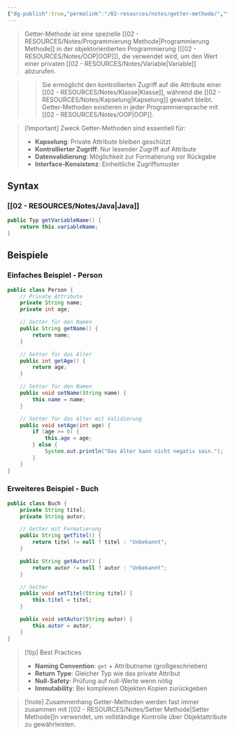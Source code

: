 ```yaml
---
{"dg-publish":true,"permalink":"/02-resources/notes/getter-methode/","tags":["informatik/code/OOP","informatik/programmierung/sprachen/java"],"noteIcon":"","updated":"2025-09-27T02:17:33.000+02:00"}
---
```



>Getter-Methode ist eine spezielle [[02 - RESOURCES/Notes/Programmierung Methode\|Programmierung Methode]] in der objektorientierten Programmierung ([[02 - RESOURCES/Notes/OOP\|OOP]]), die verwendet wird, um den Wert einer privaten [[02 - RESOURCES/Notes/Variable\|Variable]] abzurufen.

>>Sie ermöglicht den kontrollierten Zugriff auf die Attribute einer [[02 - RESOURCES/Notes/Klasse\|Klasse]], während die [[02 - RESOURCES/Notes/Kapselung\|Kapselung]] gewahrt bleibt. Getter-Methoden existieren in jeder Programmiersprache mit [[02 - RESOURCES/Notes/OOP\|OOP]].

>[!important] Zweck
>Getter-Methoden sind essentiell für:
>- **Kapselung**: Private Attribute bleiben geschützt
>- **Kontrollierter Zugriff**: Nur lesender Zugriff auf Attribute
>- **Datenvalidierung**: Möglichkeit zur Formatierung vor Rückgabe
>- **Interface-Konsistenz**: Einheitliche Zugriffsmuster

## Syntax

### [[02 - RESOURCES/Notes/Java\|Java]]
```java
public Typ getVariableName() {
    return this.variableName;
}
```

## Beispiele

### Einfaches Beispiel - Person
```java
public class Person {
    // Private Attribute
    private String name;
    private int age;

    // Getter für den Namen
    public String getName() {
        return name;
    }

    // Getter für das Alter
    public int getAge() {
        return age;
    }

    // Setter für den Namen
    public void setName(String name) {
        this.name = name;
    }

    // Setter für das Alter mit Validierung
    public void setAge(int age) {
        if (age >= 0) {
            this.age = age;
        } else {
            System.out.println("Das Alter kann nicht negativ sein.");
        }
    }
}
```

### Erweiteres Beispiel - Buch
```java
public class Buch {
    private String titel;
    private String autor;

    // Getter mit Formatierung
    public String getTitel() {
        return titel != null ? titel : "Unbekannt";
    }

    public String getAutor() {
        return autor != null ? autor : "Unbekannt";
    }

    // Setter
    public void setTitel(String titel) {
        this.titel = titel;
    }

    public void setAutor(String autor) {
        this.autor = autor;
    }
}
```

>[!tip] Best Practices
>- **Naming Convention**: `get` + Attributname (großgeschrieben)
>- **Return Type**: Gleicher Typ wie das private Attribut
>- **Null-Safety**: Prüfung auf null-Werte wenn nötig
>- **Immutability**: Bei komplexen Objekten Kopien zurückgeben

>[!note] Zusammenhang
>Getter-Methoden werden fast immer zusammen mit [[02 - RESOURCES/Notes/Setter Methode\|Setter Methode]]n verwendet, um vollständige Kontrolle über Objektattribute zu gewährleisten.